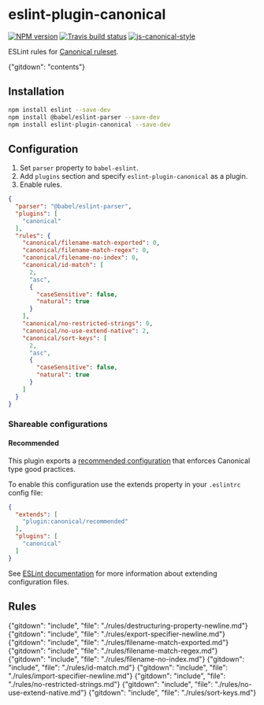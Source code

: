 # eslint-plugin-canonical

[![NPM version](http://img.shields.io/npm/v/eslint-plugin-canonical.svg?style=flat-square)](https://www.npmjs.org/package/eslint-plugin-canonical)
[![Travis build status](http://img.shields.io/travis/gajus/eslint-plugin-canonical/master.svg?style=flat-square)](https://travis-ci.com/github/gajus/eslint-plugin-canonical)
[![js-canonical-style](https://img.shields.io/badge/code%20style-canonical-blue.svg?style=flat-square)](https://github.com/gajus/canonical)

ESLint rules for [Canonical ruleset](https://github.com/gajus/eslint-config-canonical).

{"gitdown": "contents"}

## Installation

<!-- -->

```bash
npm install eslint --save-dev
npm install @babel/eslint-parser --save-dev
npm install eslint-plugin-canonical --save-dev
```

## Configuration

1. Set `parser` property to `babel-eslint`.
1. Add `plugins` section and specify `eslint-plugin-canonical` as a plugin.
1. Enable rules.

<!-- -->

```json
{
  "parser": "@babel/eslint-parser",
  "plugins": [
    "canonical"
  ],
  "rules": {
    "canonical/filename-match-exported": 0,
    "canonical/filename-match-regex": 0,
    "canonical/filename-no-index": 0,
    "canonical/id-match": [
      2,
      "asc",
      {
        "caseSensitive": false,
        "natural": true
      }
    ],
    "canonical/no-restricted-strings": 0,
    "canonical/no-use-extend-native": 2,
    "canonical/sort-keys": [
      2,
      "asc",
      {
        "caseSensitive": false,
        "natural": true
      }
    ]
  }
}
```

### Shareable configurations

#### Recommended

This plugin exports a [recommended configuration](./src/configs/recommended.json) that enforces Canonical type good practices.

To enable this configuration use the extends property in your `.eslintrc` config file:

```json
{
  "extends": [
    "plugin:canonical/recommended"
  ],
  "plugins": [
    "canonical"
  ]
}
```

See [ESLint documentation](https://eslint.org/docs/user-guide/configuring/configuration-files#extending-configuration-files) for more information about extending configuration files.

## Rules

<!-- Rules are sorted alphabetically. -->

{"gitdown": "include", "file": "./rules/destructuring-property-newline.md"}
{"gitdown": "include", "file": "./rules/export-specifier-newline.md"}
{"gitdown": "include", "file": "./rules/filename-match-exported.md"}
{"gitdown": "include", "file": "./rules/filename-match-regex.md"}
{"gitdown": "include", "file": "./rules/filename-no-index.md"}
{"gitdown": "include", "file": "./rules/id-match.md"}
{"gitdown": "include", "file": "./rules/import-specifier-newline.md"}
{"gitdown": "include", "file": "./rules/no-restricted-strings.md"}
{"gitdown": "include", "file": "./rules/no-use-extend-native.md"}
{"gitdown": "include", "file": "./rules/sort-keys.md"}
